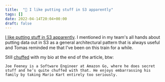 ```yaml
---
title:  "🔗 I like putting stuff in S3 apparently"
tags: []
date: 2022-04-14T20:04+00:00
draft: false
---
```


[I like putting stuff in S3 apparently](https://aws.amazon.com/blogs/big-data/how-to-export-an-amazon-dynamodb-table-to-amazon-s3-using-aws-step-functions-and-aws-glue/). I mentioned in my team's all hands about putting data out in S3 as a general architectural pattern that is always useful and Tomas reminded me that I've been on this train for a while.

Still [chuffed](https://www.urbandictionary.com/define.php?term=Chuffed) with my bio at the end of the article, btw:

```
Joe Feeney is a Software Engineer at Amazon Go, where he does secret stuff and he’s quite chuffed with that. He enjoys embarrassing his family by taking Mario Kart entirely too seriously.
```
